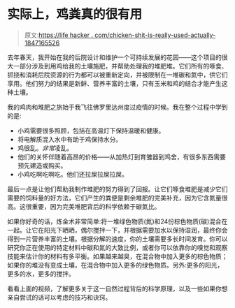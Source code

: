 # 实际上，鸡粪真的很有用

> 原文:[https://life hacker . com/chicken-shit-is-really-used-actually-1847165526](https://lifehacker.com/chicken-shit-is-really-useful-actually-1847165526)

去年春天，我开始在我的后院设计和维护一个可持续发展的花园——这个项目的很大一部分涉及到用鸡给我的土壤施肥，并帮助处理我的堆肥堆。它们所有的啄食、抓挠和消耗后院资源的行为都可以被重新定向，并被限制在一堆碳和氮中，供它们享用。他们努力的结果是新鲜、营养丰富的土壤，只有玉米和鸡的结合才能产生这种土壤。

我的鸡肉和堆肥之旅始于我飞往佛罗里达州度过疫情的时候。我在整个过程中学到的是:

*   小鸡需要很多照顾，包括在高温灯下保持温暖和健康。
*   将电解质混入水中有助于鸡保持水分。
*   鸡很乱。*非常*凌乱。
*   他们的关怀伴随着高昂的价格——从加热灯到育雏器到鸡舍，有很多东西需要预先建造或购买。
*   小鸡吃啊吃啊吃。他们还拉屎拉屎拉屎。

最后一点是让他们帮助我制作堆肥的努力得到了回报。让它们啄食堆肥是减少它们需要的饲料量的好方法，它们产生的粪便是剩余堆肥的完美补充，因为它含氮量很高。这很重要，因为完美堆肥背后的科学依赖于碳氮比。

如果你好奇的话，炼金术非常简单:将一堆绿色物质(氮)和24份棕色物质(碳)混合在一起。让它在阳光下晒晒，偶尔搅拌一下，并根据需要加水以保持湿润，最终你会得到一片营养丰富的土壤。根据分解的速度，你的土壤需要多长时间发育。你可以研究你正在使用的特定材料中碳和氮的大致比例，或者你可以依靠你的嗅觉和观察技能来估计你的材料有多平衡。如果越来越臭，在混合物中加入更多的棕色物质；如果你的堆没有变成土壤，在混合物中加入更多的绿色物质。另外:更多的阳光，更多的水，更多的搅拌。

看看上面的视频，了解更多关于这一自然过程背后的科学原理，以及一些如果你想亲自尝试的话可以考虑的技巧和诀窍。